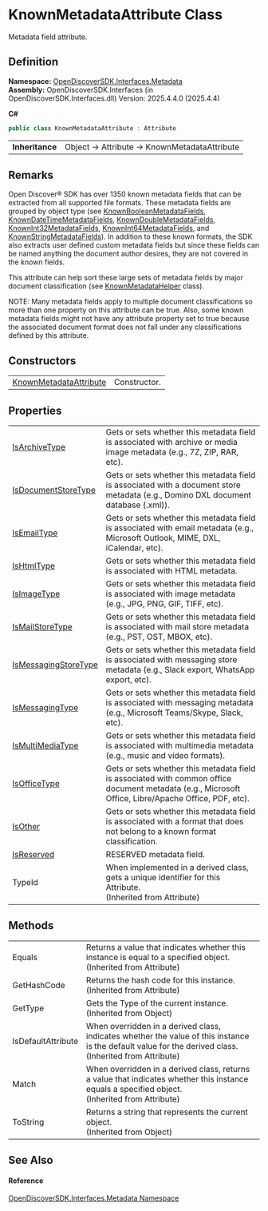 # KnownMetadataAttribute Class


Metadata field attribute.



## Definition
**Namespace:** <a href="520b27cc-9ac9-4549-2981-558ed96ae428">OpenDiscoverSDK.Interfaces.Metadata</a>  
**Assembly:** OpenDiscoverSDK.Interfaces (in OpenDiscoverSDK.Interfaces.dll) Version: 2025.4.4.0 (2025.4.4)

**C#**
``` C#
public class KnownMetadataAttribute : Attribute
```

<table><tr><td><strong>Inheritance</strong></td><td>Object  →  Attribute  →  KnownMetadataAttribute</td></tr>
</table>



## Remarks

Open Discover® SDK has over 1350 known metadata fields that can be extracted from all supported file formats. These metadata fields are grouped by object type (see <a href="3b2b7e10-e1a6-3aee-f9dd-76bb9945e5ac">KnownBooleanMetadataFields</a>, <a href="f03e94cc-c234-355d-3bfe-9779d14de8b4">KnownDateTimeMetadataFields</a>, <a href="35c06e81-a65e-b780-c317-e0bb0d9ad127">KnownDoubleMetadataFields</a>, <a href="15fed54c-da5c-04fb-e2e4-bec2f355eb86">KnownInt32MetadataFields</a>, <a href="719305ad-2094-b3f9-5340-4d47576ca35b">KnownInt64MetadataFields</a>, and <a href="a5bc4ff5-f912-67fc-b9d8-e66a70f3896f">KnownStringMetadataFields</a>). In addition to these known formats, the SDK also extracts user defined custom metadata fields but since these fields can be named anything the document author desires, they are not covered in the known fields.

This attribute can help sort these large sets of metadata fields by major document classification (see <a href="a94c5f4f-83d7-256c-91bc-63929ed8423b">KnownMetadataHelper</a> class).

NOTE: Many metadata fields apply to multiple document classifications so more than one property on this attribute can be true. Also, some known metadata fields might not have any attribute property set to true because the associated document format does not fall under any classifications defined by this attribute.


## Constructors
<table>
<tr>
<td><a href="ff44c7cc-5c23-8511-f74f-c5b1833a6108">KnownMetadataAttribute</a></td>
<td>Constructor.</td></tr>
</table>

## Properties
<table>
<tr>
<td><a href="e49bbf2e-dc14-223c-cac9-cbf19eacefb4">IsArchiveType</a></td>
<td>Gets or sets whether this metadata field is associated with archive or media image metadata (e.g., 7Z, ZIP, RAR, etc).</td></tr>
<tr>
<td><a href="6bc017c7-0c74-a9f8-5a0f-aafbd6e9012c">IsDocumentStoreType</a></td>
<td>Gets or sets whether this metadata field is associated with a document store metadata (e.g., Domino DXL document database (.xml)).</td></tr>
<tr>
<td><a href="64827aeb-0f30-4c52-f2aa-aaefc95a9c76">IsEmailType</a></td>
<td>Gets or sets whether this metadata field is associated with email metadata (e.g., Microsoft Outlook, MIME, DXL, iCalendar, etc).</td></tr>
<tr>
<td><a href="bc83b786-70b1-23ce-f890-8b9e25457295">IsHtmlType</a></td>
<td>Gets or sets whether this metadata field is associated with HTML metadata.</td></tr>
<tr>
<td><a href="aafd9f13-3751-5cae-0225-4691c9ae3766">IsImageType</a></td>
<td>Gets or sets whether this metadata field is associated with image metadata (e.g., JPG, PNG, GIF, TIFF, etc).</td></tr>
<tr>
<td><a href="7aaca62d-8f72-5a53-f415-f3c9ed5e28e8">IsMailStoreType</a></td>
<td>Gets or sets whether this metadata field is associated with mail store metadata (e.g., PST, OST, MBOX, etc).</td></tr>
<tr>
<td><a href="d77ebee4-e75d-b294-3f80-256a5e39aa6d">IsMessagingStoreType</a></td>
<td>Gets or sets whether this metadata field is associated with messaging store metadata (e.g., Slack export, WhatsApp export, etc).</td></tr>
<tr>
<td><a href="2e2a16b8-02eb-8229-d1d9-ed465dd399f0">IsMessagingType</a></td>
<td>Gets or sets whether this metadata field is associated with messaging metadata (e.g., Microsoft Teams/Skype, Slack, etc).</td></tr>
<tr>
<td><a href="f2f79ea4-e7b4-6de4-2389-b3bb7e8de761">IsMultiMediaType</a></td>
<td>Gets or sets whether this metadata field is associated with multimedia metadata (e.g., music and video formats).</td></tr>
<tr>
<td><a href="f434c5f4-dd3b-0707-71e6-c9be8d6fd016">IsOfficeType</a></td>
<td>Gets or sets whether this metadata field is associated with common office document metadata (e.g., Microsoft Office, Libre/Apache Office, PDF, etc).</td></tr>
<tr>
<td><a href="f2c3f5c5-151f-17d7-1f7e-40257d69275a">IsOther</a></td>
<td>Gets or sets whether this metadata field is associated with a format that does not belong to a known format classification.</td></tr>
<tr>
<td><a href="12196c4f-60be-9dca-5431-2cc232445a7b">IsReserved</a></td>
<td>RESERVED metadata field.</td></tr>
<tr>
<td>TypeId</td>
<td>When implemented in a derived class, gets a unique identifier for this Attribute.<br />(Inherited from Attribute)</td></tr>
</table>

## Methods
<table>
<tr>
<td>Equals</td>
<td>Returns a value that indicates whether this instance is equal to a specified object.<br />(Inherited from Attribute)</td></tr>
<tr>
<td>GetHashCode</td>
<td>Returns the hash code for this instance.<br />(Inherited from Attribute)</td></tr>
<tr>
<td>GetType</td>
<td>Gets the Type of the current instance.<br />(Inherited from Object)</td></tr>
<tr>
<td>IsDefaultAttribute</td>
<td>When overridden in a derived class, indicates whether the value of this instance is the default value for the derived class.<br />(Inherited from Attribute)</td></tr>
<tr>
<td>Match</td>
<td>When overridden in a derived class, returns a value that indicates whether this instance equals a specified object.<br />(Inherited from Attribute)</td></tr>
<tr>
<td>ToString</td>
<td>Returns a string that represents the current object.<br />(Inherited from Object)</td></tr>
</table>

## See Also


#### Reference
<a href="520b27cc-9ac9-4549-2981-558ed96ae428">OpenDiscoverSDK.Interfaces.Metadata Namespace</a>  
